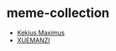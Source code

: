 # meme-collection

- [Kekius Maximus](https://github.com/gmh5225/report-Kekius-Maximus)
- [XUEMANZI](https://github.com/gmh5225/report-XUEMANZI)
